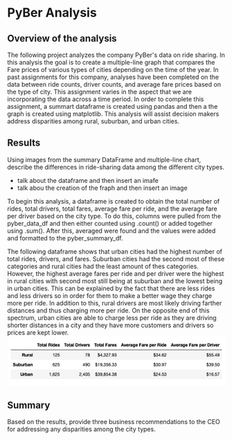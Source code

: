 # PyBer Analysis

## Overview of the analysis
The following project analyzes the company PyBer's data on ride sharing. In this analysis the goal is to create a multiple-line graph that compares the Fare prices of various types of cities depending on the time of the year. In past assignments for this company, analyses have been completed on the data between ride counts, driver counts, and average fare prices based on the type of city. This assignment varies in the aspect that we are incorporating the data across a time period. In order to complete this assignment, a summart dataframe is created using pandas and then a the graph is created using matplotlib. This analysis will assist decision makers address disparities among rural, suburban, and urban cities. 

## Results
Using images from the summary DataFrame and multiple-line chart, describe the differences in ride-sharing data among the different city types.
- talk about the dataframe and then insert an imafe
- talk abou the creation of the fraph and then insert an image

To begin this analysis, a dataframe is created to obtain the total number of rides, total drivers, total fares, average fare per ride, and the average fare per driver based on the city type. To do this, columns were pulled from the pyber_data_df and then either counted using .count() or added together using .sum(). After this, averaged were found and the values were added and formatted to the pyber_summary_df. 

The following dataframe shows that urban cities had the highest number of total rides, drivers, and fares. Suburban cities had the second most of these categories and rural cities had the least amount of thes categories. However, the highest average fares per ride and per driver were the highest in rural cities with second most still being at suburban and the lowest being in urban cities. This can be explained by the fact that there are less rides and less drivers so in order for them to make a better wage they charge more per ride. In addition to this, rural drivers are most likely driving farther distances and thus charging more per ride. On the opposite end of this spectrum, urban cities are able to charge less per ride as they are driving shorter distances in a city and they have more customers and drivers so prices are kept lower. 
![Pyber_summary_df.png](analysis/Pyber_summary_df.png)

## Summary
Based on the results, provide three business recommendations to the CEO for addressing any disparities among the city types.
